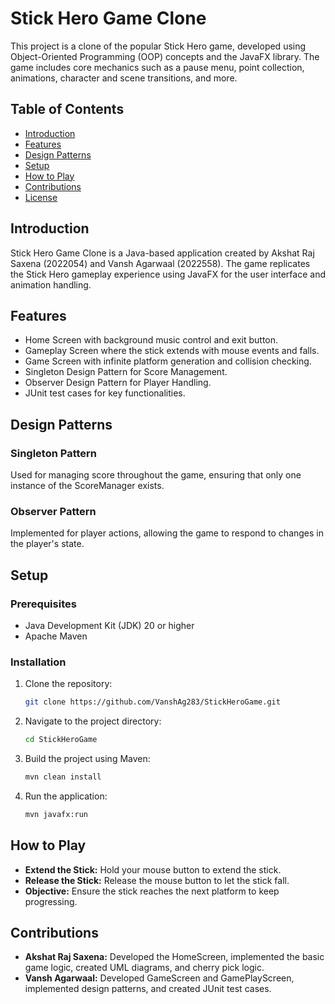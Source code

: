 # Stick Hero Game Clone

This project is a clone of the popular Stick Hero game, developed using Object-Oriented Programming (OOP) concepts and the JavaFX library. The game includes core mechanics such as a pause menu, point collection, animations, character and scene transitions, and more.

## Table of Contents
- [Introduction](#introduction)
- [Features](#features)
- [Design Patterns](#design-patterns)
- [Setup](#setup)
- [How to Play](#how-to-play)
- [Contributions](#contributions)
- [License](#license)

## Introduction
Stick Hero Game Clone is a Java-based application created by Akshat Raj Saxena (2022054) and Vansh Agarwaal (2022558). The game replicates the Stick Hero gameplay experience using JavaFX for the user interface and animation handling.

## Features
- Home Screen with background music control and exit button.
- Gameplay Screen where the stick extends with mouse events and falls.
- Game Screen with infinite platform generation and collision checking.
- Singleton Design Pattern for Score Management.
- Observer Design Pattern for Player Handling.
- JUnit test cases for key functionalities.

## Design Patterns
### Singleton Pattern
Used for managing score throughout the game, ensuring that only one instance of the ScoreManager exists.

### Observer Pattern
Implemented for player actions, allowing the game to respond to changes in the player's state.

## Setup
### Prerequisites
- Java Development Kit (JDK) 20 or higher
- Apache Maven

### Installation
1. Clone the repository:
    ```sh
    git clone https://github.com/VanshAg283/StickHeroGame.git
    ```
2. Navigate to the project directory:
    ```sh
    cd StickHeroGame
    ```
3. Build the project using Maven:
    ```sh
    mvn clean install
    ```
4. Run the application:
    ```sh
    mvn javafx:run
    ```

## How to Play
- **Extend the Stick:** Hold your mouse button to extend the stick.
- **Release the Stick:** Release the mouse button to let the stick fall.
- **Objective:** Ensure the stick reaches the next platform to keep progressing.

## Contributions
- **Akshat Raj Saxena:** Developed the HomeScreen, implemented the basic game logic, created UML diagrams, and cherry pick logic.
- **Vansh Agarwaal:** Developed GameScreen and GamePlayScreen, implemented design patterns, and created JUnit test cases.

